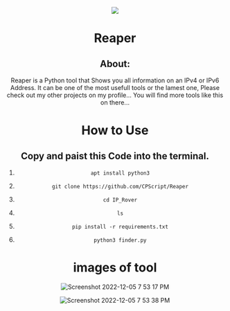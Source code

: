 <p align="center">
 <img src="https://www.pngall.com/wp-content/uploads/5/Grim-Reaper-PNG-Transparent-HD-Photo.png" />
</p>

<div align="center">
  
# Reaper
## About: 
Reaper is a Python tool that Shows you all information on an IPv4 or IPv6 Address. It can be one of the most usefull tools or the lamest one, Please check out my other projects on my profile... You will find more tools like this on there...

# How to Use
## Copy and paist this Code into the terminal.

1.     apt install python3
2.     git clone https://github.com/CPScript/Reaper
3.     cd IP_Rover
4.     ls
5.     pip install -r requirements.txt
6.     python3 finder.py

# images of tool

![Screenshot 2022-12-05 7 53 17 PM](https://user-images.githubusercontent.com/83523587/205780015-c936a384-ad45-4514-ae96-4c03cdc1e615.png)

![Screenshot 2022-12-05 7 53 38 PM](https://user-images.githubusercontent.com/83523587/205780019-663abdea-5014-42bd-ba7d-70839723c9b1.png)

